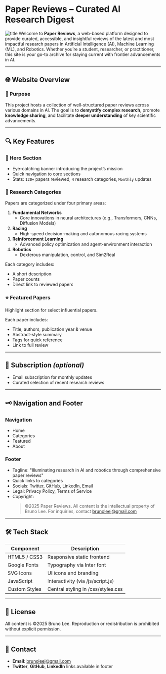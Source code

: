 # Paper Reviews – Curated AI Research Digest
![title](https://i.imgur.com/yKH4jtQ.png)
Welcome to **Paper Reviews**, a web-based platform designed to provide curated, accessible, and insightful reviews of the latest and most impactful research papers in Artificial Intelligence (AI), Machine Learning (ML), and Robotics. Whether you’re a student, researcher, or practitioner, this site is your go-to archive for staying current with frontier advancements in AI.

---

## 🌐 Website Overview
### 🔖 Purpose
This project hosts a collection of well-structured paper reviews across various domains in AI. The goal is to **demystify complex research**, promote **knowledge sharing**, and facilitate **deeper understanding** of key scientific advancements.

---

## 🔍 Key Features

### 📌 Hero Section
- Eye-catching banner introducing the project’s mission
- Quick navigation to core sections
- Stats: `120+` papers reviewed, `4` research categories, `Monthly` updates

### 🧠 Research Categories
Papers are categorized under four primary areas:
1. **Fundamental Networks**
   - Core innovations in neural architectures (e.g., Transformers, CNNs, Diffusion Models)
2. **Racing**
   - High-speed decision-making and autonomous racing systems
3. **Reinforcement Learning**
   - Advanced policy optimization and agent-environment interaction
4. **Robotics**
   - Dexterous manipulation, control, and Sim2Real

Each category includes:
- A short description
- Paper counts
- Direct link to reviewed papers

### ⭐ Featured Papers
Highlight section for select influential papers.

Each paper includes:
- Title, authors, publication year & venue
- Abstract-style summary
- Tags for quick reference
- Link to full review

---

## 📩 Subscription *(optional)*
- Email subscription for monthly updates
- Curated selection of recent research reviews

---

## 🗝 Navigation and Footer

### Navigation
- Home
- Categories
- Featured
- About

### Footer
- Tagline: "Illuminating research in AI and robotics through comprehensive paper reviews"
- Quick links to categories
- Socials: Twitter, GitHub, LinkedIn, Email
- Legal: Privacy Policy, Terms of Service
- Copyright:
  > ©2025 Paper Reviews. All content is the intellectual property of Bruno Lee. For inquiries, contact [brunoleej@gmail.com](mailto:brunoleej@gmail.com)

---

## 🛠️ Tech Stack

| Component     | Description                                   |
|---------------|-----------------------------------------------|
| HTML5 / CSS3  | Responsive static frontend                    |
| Google Fonts  | Typography via Inter font                     |
| SVG Icons     | UI icons and branding                         |
| JavaScript    | Interactivity (via /js/script.js)             |
| Custom Styles | Central styling in /css/styles.css            |

---


## 📄 License

All content is ©2025 Bruno Lee. Reproduction or redistribution is prohibited without explicit permission.

---

## 📨 Contact

- **Email**: [brunoleej@gmail.com](mailto:brunoleej@gmail.com)
- **Twitter**, **GitHub**, **LinkedIn** links available in footer
